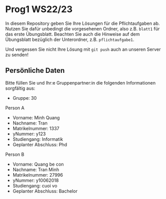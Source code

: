 # Prog1 WS22/23

In diesem Repository geben Sie Ihre Lösungen für die Pflichtaufgaben ab.
Nutzen Sie dafür unbedingt die vorgesehenen Ordner, also z.B. `blatt1` für das erste Übungsblatt.
Beachten Sie auch die Hinweise auf dem Übungsblatt bezüglich der Unterordner, z.B. `pflichtaufgabe1`.

Und vergessen Sie nicht Ihre Lösung mit `git push` auch an unseren Server zu senden!

## Persönliche Daten

Bitte füllen Sie und Ihr:e Gruppenpartner:in die folgenden Informationen sorgfältig aus:



- Gruppe: 30

Person A
- Vorname: Minh Quang 
- Nachname: Tran
- Matrikelnummer: 1337
- yNummer: y123
- Studiengang: Informatik
- Geplanter Abschluss: Phd

Person B
- Vorname: Quang be con
- Nachname: Tran Minh
- Matrikelnummer: 27996
- yNummer: y10062018
- Studiengang: cuoi vo
- Geplanter Abschluss: Bachelor

